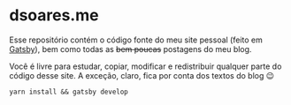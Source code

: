 # dsoares.me

Esse repositório contém o código fonte do meu site pessoal (feito em [Gatsby](https://gatsbyjs.org)), bem como todas as ~~bem poucas~~ postagens do meu blog.

Você é livre para estudar, copiar, modificar e redistribuir qualquer parte do código desse site. A exceção, claro, fica por conta dos textos do blog 😉

```
yarn install && gatsby develop
```
